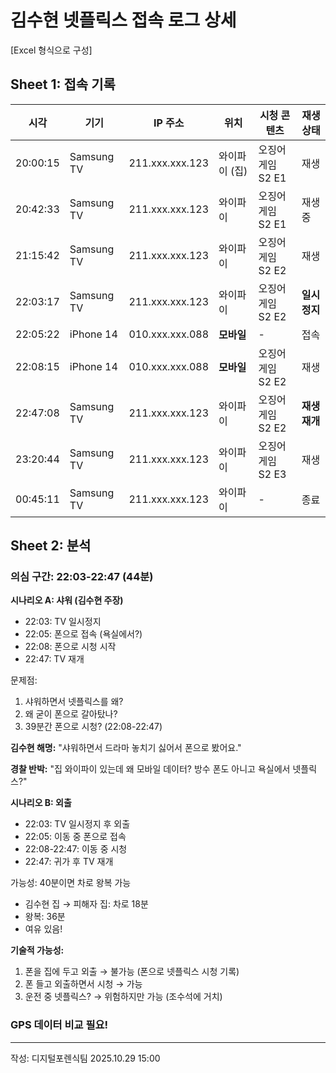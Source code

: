 # 김수현 넷플릭스 접속 로그 상세

[Excel 형식으로 구성]

## Sheet 1: 접속 기록

| 시각 | 기기 | IP 주소 | 위치 | 시청 콘텐츠 | 재생상태 |
|------|------|---------|------|-------------|----------|
| 20:00:15 | Samsung TV | 211.xxx.xxx.123 | 와이파이 (집) | 오징어게임 S2 E1 | 재생 |
| 20:42:33 | Samsung TV | 211.xxx.xxx.123 | 와이파이 | 오징어게임 S2 E1 | 재생 중 |
| 21:15:42 | Samsung TV | 211.xxx.xxx.123 | 와이파이 | 오징어게임 S2 E2 | 재생 |
| 22:03:17 | Samsung TV | 211.xxx.xxx.123 | 와이파이 | 오징어게임 S2 E2 | **일시정지** |
| 22:05:22 | iPhone 14 | 010.xxx.xxx.088 | **모바일** | - | 접속 |
| 22:08:15 | iPhone 14 | 010.xxx.xxx.088 | **모바일** | 오징어게임 S2 E2 | 재생 |
| 22:47:08 | Samsung TV | 211.xxx.xxx.123 | 와이파이 | 오징어게임 S2 E2 | **재생 재개** |
| 23:20:44 | Samsung TV | 211.xxx.xxx.123 | 와이파이 | 오징어게임 S2 E3 | 재생 |
| 00:45:11 | Samsung TV | 211.xxx.xxx.123 | 와이파이 | - | 종료 |

## Sheet 2: 분석

### 의심 구간: 22:03-22:47 (44분)

**시나리오 A: 샤워 (김수현 주장)**
- 22:03: TV 일시정지
- 22:05: 폰으로 접속 (욕실에서?)
- 22:08: 폰으로 시청 시작
- 22:47: TV 재개

문제점:
1. 샤워하면서 넷플릭스를 왜?
2. 왜 굳이 폰으로 갈아탔나?
3. 39분간 폰으로 시청? (22:08-22:47)

**김수현 해명:**
"샤워하면서 드라마 놓치기 싫어서 폰으로 봤어요."

**경찰 반박:**
"집 와이파이 있는데 왜 모바일 데이터?
방수 폰도 아니고 욕실에서 넷플릭스?"

**시나리오 B: 외출**
- 22:03: TV 일시정지 후 외출
- 22:05: 이동 중 폰으로 접속
- 22:08-22:47: 이동 중 시청
- 22:47: 귀가 후 TV 재개

가능성: 40분이면 차로 왕복 가능
- 김수현 집 → 피해자 집: 차로 18분
- 왕복: 36분
- 여유 있음!

**기술적 가능성:**
1. 폰을 집에 두고 외출 → 불가능 (폰으로 넷플릭스 시청 기록)
2. 폰 들고 외출하면서 시청 → 가능
3. 운전 중 넷플릭스? → 위험하지만 가능 (조수석에 거치)


### GPS 데이터 비교 필요!

---
작성: 디지털포렌식팀
2025.10.29 15:00